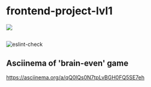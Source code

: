 # frontend-project-lvl1
<a href="https://codeclimate.com/github/codeclimate/codeclimate/maintainability"><img src="https://api.codeclimate.com/v1/badges/a99a88d28ad37a79dbf6/maintainability" /></a>

##

![eslint-check](https://github.com/TIBET7/frontend-project-lvl1/workflows/eslint-check/badge.svg)

## Asciinema of 'brain-even' game

https://asciinema.org/a/qQ0lQs0N7tpLvBGH0FQ5SE7eh
